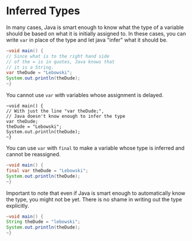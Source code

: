 # Inferred Types

In many cases, Java is smart enough to know what the type of a variable should be
based on what it is initially assigned to.
In these cases, you can write `var` in place of the type and let java "infer" what it should
be.

```java
~void main() {
// Since what is to the right hand side
// of the = is in quotes, Java knows that
// it is a String.
var theDude = "Lebowski";
System.out.println(theDude);
~}
```

You cannot use `var` with variables whose assignment is delayed.

```java,does_not_compile
~void main() {
// With just the line "var theDude;",
// Java doesn't know enough to infer the type
var theDude;
theDude = "Lebowski";
System.out.println(theDude);
~}
```

You can use `var` with `final` to make a variable whose type is inferred
and cannot be reassigned.

```java
~void main() {
final var theDude = "Lebowski";
System.out.println(theDude);
~}
```

Important to note that even if Java is smart enough to automatically know the type,
you might not be yet. There is no shame in writing out the type explicitly.

```java
~void main() {
String theDude = "lebowski";
System.out.println(theDude);
~}
```
